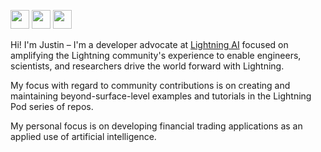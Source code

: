 <img src ="https://img.shields.io/badge/Lightning-000000?style=for-the-badge&logo=pytorch-lightning&logoColor=white" height="30"/> <img src ="https://img.shields.io/badge/W&B-000000.svg?style=for-the-badge&logo=weightsandbiases&logoColor=white" height="30"/>  <img src ="https://img.shields.io/badge/Supabase-000000?style=for-the-badge&logo=supabase&logoColor=white" height="30"/>

Hi! I'm Justin – I'm a developer advocate at [Lightning AI](https://lightning.ai) focused on amplifying the Lightning community's experience to enable engineers, scientists, and researchers drive the world forward with Lightning.

My focus with regard to community contributions is on creating and maintaining beyond-surface-level examples and tutorials in the Lightning Pod series of repos. 

My personal focus is on developing financial trading applications as an applied use of artificial intelligence.

<!-- Aside from my work here, you can also check out what I've shared on my Lightning [profile](https://lightning.ai/JustinGoheen/apps) and in my [blog](https://justingoheen.github.io/blog/). -->

<!-- <img src ="https://img.shields.io/badge/Next.js-000000.svg?style=for-the-badge&logo=nextdotjs&logoColor=white" height="30"/> -->
